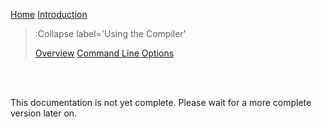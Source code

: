 [Home](/)
[Introduction](/docs/introduction)

> :Collapse label='Using the Compiler'
> 
> [Overview](/docs/compiler/overview)
> [Command Line Options](/docs/compiler/options)

<br><br>

This documentation is not yet complete. Please wait for a more complete version later on.
